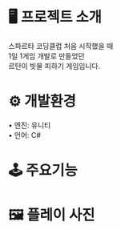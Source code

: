 # 🖥 프로젝트 소개 

스파르타 코딩클럽 처음 시작했을 때  
1일 1게임 개발로 만들었던  
르탄이 빗물 피하기 게임입니다.  

# ⚙️ 개발환경  

• 엔진: 유니티  
• 언어: C#  

# 🕹 주요기능  

# 🖼 플레이 사진
